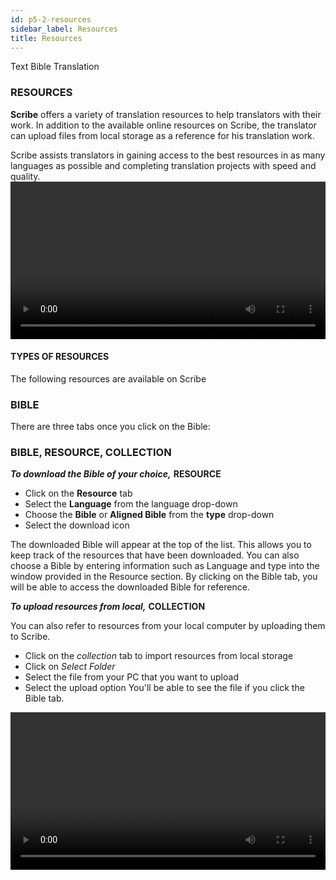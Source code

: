 ```yaml
---
id: p5-2-resources
sidebar_label: Resources
title: Resources
---
```


Text Bible Translation
### RESOURCES ###
**Scribe** offers a variety of translation resources to help translators with their work. In addition to the available online resources on Scribe, the translator can upload files from local storage as a reference for his translation work.

Scribe assists translators in gaining access to the best resources in as many languages as possible and completing translation projects with speed and quality.
<video controls src="/0.5.3/import-resources.mov" width="100%" type="video/mov"/>


#### TYPES OF RESOURCES ####

The following resources are available on Scribe

<h3>BIBLE</h3>

There are three tabs once you click on the Bible:

### BIBLE, RESOURCE, COLLECTION ###

**<i>To download the Bible of your choice,</i>**  **RESOURCE**
- Click on the **Resource** tab
- Select the **Language** from the language drop-down
- Choose the **Bible** or **Aligned Bible** from the **type** drop-down
- Select the download icon

The downloaded Bible will appear at the top of the list. This allows you to keep track of the resources that have been downloaded.
You can also choose a Bible by entering information such as Language and type into the window provided in the Resource section.
By clicking on the Bible tab, you will be able to access the downloaded Bible for reference.     

**<i>To upload resources from local,</i>**  **COLLECTION**

You can also refer to resources from your local computer by uploading them to Scribe.
- Click on the *collection* tab to import resources from local storage
- Click on *Select Folder*
- Select the file from your PC that you want to upload
- Select the upload option
You'll be able to see the file if you click the Bible tab.
<video controls src="/0.5.3/import-resources-bible.mov" width="100%" type="video/mov"/>

### To download the other reference Resources
Following resources can be used both **online** and **offline**: **Translation Notes, Translation Words, Translation Questions, Translation Academy and OBS resources** 

**Users can access these resources online by simply clicking on them. However, it's important to note that for online usage, an internet connection is required throughout the resource's usage**.

#### Steps for downloading Resources
- Hover over the Translation Notes resources for the desired language	
- On the right-hand side, click the download icon <img src="/0.5.3/download.png"  width="30px" alt="download"/>
- The chosen resource will be downloaded, and a message saying **Resource download finished** will appear at the bottom left 	
- The downloaded resource will appear at the top of the resource list under **Downloaded Resources**
- In the Downloaded Resources there is a **refresh icon** <img src="/0.5.3/refreshbutton.png"  width="30px" alt="refresh"/> that allows you to check for updates	
- If updates are available, the resource will be updated to the most recent version	
- If no updates are available, a pop-up message will appear stating No updates available
- Click the **Trash bin** icon to remove unused resources <img src="/0.5.3/trashbin.png"  width="30px" alt="trashbin"/>

Note: Bible Translation Words list and OBS Translation Words List can be used **Online only**(Refer Translotion Word List). 
<video controls src="/0.5.3/download-resources-cmn.mov" width="100%" type="video/mov"/>



### TRANSLATION NOTES ###

Scribe currently supports Translation Notes in different languages.
<video controls src="/0.5.3/import-resources-trans-notes.mov" width="100%" type="video/mov"/>

### TRANSLATION WORDS LIST ###
This section offers a list of key biblical terms.
#### Steps to refer Translation Words List
- Open the project and, within the editor pane, click on the new layout icon
- In the new column, click on the **resource selector**
- This action will open the Resource page
- From there, select the Translation Word List for the language you need
- The chosen resource will then appear in the reference column
<video controls src="/0.5.3/import-resources-transwordlist.mov" width="100%" type="video/mov"/>

### TRANSLATION WORDS ###

The list of translation words is divided into three categories:

**KT-Key Terms** - This list includes a number of important words from the Bible, along with definitions, translation suggestions, Bible references, and word data.

**Names** - This list contains facts, Bible references, examples from Bible stories, and word data about people in the Bible.

**Other** – This is a list of additional Bible terms. The definition, Bible references, and word data are all included in the list.

<video controls src="/0.5.3/import-resources-transwords.mov" width="100%" type="video/mov"/>

### TRANSLATION QUESTION ###

This resource category contains questions that are designed to help translators in analyzing and understanding specific Bible books.
<img src="/0.5.3/Translationques.PNG"  width="1000px" alt="file menu"/>

### TRANSLATION ACADEMY ###

Translation Academy is a resource for Bible translation information and instruction for translators.
<img src="/0.5.3/transacademy.PNG"  width="1000px" alt="file menu"/>

<!-- ##
To import a resource, follow the steps below.
<video controls src="/0.5.3/importresourcesep.mov" width="100%" type="video/mov"/> -->
###
###
### OPEN BIBLE STORIES (OBS) ###

Open Bible Stories is a collection of key Bible stories available for translation in easy-to-understand text.

There are three tabs once you click on the Open Bible Stories

#### OBS, RESOURCE, COLLECTION 

**<i>To download the Bible story of your choice,</i>** **RESOURCE**

- Click on the *Resource* tab
- Choose the story you want to download
- Select the download icon

The downloaded Bible story will appear at the top of the list. This allows you to keep track of the resources that have been downloaded.
You can also choose a Bible story by entering information such as Language and type into the window provided in the Resource section.
By clicking on the OBS tab, you will be able to access the downloaded Bible story for reference.
<video controls src="/0.5.3/obsresourcedownload.mov" width="100%" type="video/mov"/>

**<i>To upload resources from local,</i>** **COLLECTION**

You can also refer to resources from your local computer by uploading them to **Scribe**.

- Click on the *collection* tab to import resources from local storage
- Click on **Select Folder**
- Select the file from your PC that you want to upload
- Select the upload option
You'll be able to see the file if you click the OBS tab.
<video controls src="/0.5.3/obsresoucollection.mov" width="100%" type="video/mov"/>

### OBS TRANSLATION NOTES ###

OBS translation notes provide interpretive information for stories to assist translators with their translation work.

<img src="/0.5.3/obstransnotes.PNG"  width="1000px" alt="file menu"/>
<img src="/0.5.3/obstransnotes1.PNG"  width="1000px" alt="file menu"/>

### OBS TRANSLATION QUESTIONS ###

These questions allow translators to determine whether the intended meaning is clearly communicated to the audience.
<img src="/0.5.3/obstransques.PNG"  width="1000px" alt="file menu"/>
<img src="/0.5.3/obstransques1.PNG"  width="1000px" alt="file menu"/>

### OBS TRANSLATION WORDS LIST ###

This section offers a list of key biblical terms.
<img src="/0.5.3/obstranswl.PNG"  width="1000px" alt="file menu"/>
<img src="/0.5.3/obstranswl1.PNG"  width="1000px" alt="file menu"/>

